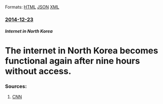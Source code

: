 
Formats: [HTML](/news/2014/12/23/the-internet-in-north-korea-becomes-functional-again-after-nine-hours-without-access.html)  [JSON](/news/2014/12/23/the-internet-in-north-korea-becomes-functional-again-after-nine-hours-without-access.json)  [XML](/news/2014/12/23/the-internet-in-north-korea-becomes-functional-again-after-nine-hours-without-access.xml)  

### [2014-12-23](/news/2014/12/23/index.md)

##### Internet in North Korea
# The internet in North Korea becomes functional again after nine hours without access. 




### Sources:

1. [CNN](http://www.cnn.com/2014/12/22/world/asia/north-korea-internet/index.html)
